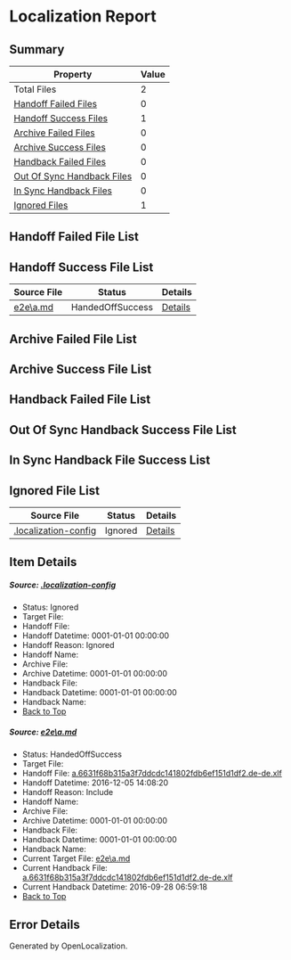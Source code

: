 # <a name='report-top'></a> Localization Report

## Summary
 Property | Value 
 -------- | ----- 
 Total Files | 2
[ Handoff Failed Files ](#handoff-failed-list)| 0
[ Handoff Success Files ](#handoff-success-list)| 1
[ Archive Failed Files ](#archive-failed-list)| 0
[ Archive Success Files ](#archive-success-list)| 0
[ Handback Failed Files ](#handback-failed-list)| 0
[ Out Of Sync Handback Files ](#outofsync-handback-success-list)| 0
[ In Sync Handback Files ](#insync-handback-success-list)| 0
[ Ignored Files ](#ignored-list)| 1

## <a name='handoff-failed-list'></a> Handoff Failed File List

## <a name='handoff-success-list'></a> Handoff Success File List
 Source File | Status | Details 
 ----------- | ------ | ------- 
 [e2e\a.md](https://github.com/OpenLocalizationTestOrg/ol-test0/blob/b91954a1bdf6311343648f3818e3835459d3cfe8/e2e/a.md) | HandedOffSuccess | [Details](#5ed33a4ca1b9d0f5ee1d42b4a6bb3ccbf467bcbe1)

## <a name='archive-failed-list'></a> Archive Failed File List

## <a name='archive-success-list'></a> Archive Success File List

## <a name='handback-failed-list'></a> Handback Failed File List

## <a name='outofsync-handback-success-list'></a> Out Of Sync Handback Success File List

## <a name='insync-handback-success-list'></a> In Sync Handback File Success List

## <a name='ignored-list'></a> Ignored File List
 Source File | Status | Details 
 ----------- | ------ | ------- 
 [.localization-config](https://github.com/OpenLocalizationTestOrg/ol-test0/blob/b91954a1bdf6311343648f3818e3835459d3cfe8/.localization-config) | Ignored | [Details](#c268a05ecaa7ec85942ed632c29928ee5bd6da8d0)

## Item Details
##### <a name='c268a05ecaa7ec85942ed632c29928ee5bd6da8d0'></a> Source: [.localization-config](https://github.com/OpenLocalizationTestOrg/ol-test0/blob/b91954a1bdf6311343648f3818e3835459d3cfe8/.localization-config)
* Status: Ignored
* Target File: 
* Handoff File: 
* Handoff Datetime: 0001-01-01 00:00:00
* Handoff Reason: Ignored
* Handoff Name: 
* Archive File: 
* Archive Datetime: 0001-01-01 00:00:00
* Handback File: 
* Handback Datetime: 0001-01-01 00:00:00
* Handback Name: 
* [Back to Top](#report-top)

##### <a name='5ed33a4ca1b9d0f5ee1d42b4a6bb3ccbf467bcbe1'></a> Source: [e2e\a.md](https://github.com/OpenLocalizationTestOrg/ol-test0/blob/b91954a1bdf6311343648f3818e3835459d3cfe8/e2e/a.md)
* Status: HandedOffSuccess
* Target File: 
* Handoff File: [a.6631f68b315a3f7ddcdc141802fdb6ef151d1df2.de-de.xlf](https://github.com/OpenLocalizationTestOrg/ol-test0-handoff/blob/72402d84bf2215664b20e1671dfcdf5da782f2ed/ol-handoff/OpenLocalizationTestOrg/ol-test0-dede/qimu/ht/a.6631f68b315a3f7ddcdc141802fdb6ef151d1df2.de-de.xlf)
* Handoff Datetime: 2016-12-05 14:08:20
* Handoff Reason: Include
* Handoff Name: 
* Archive File: 
* Archive Datetime: 0001-01-01 00:00:00
* Handback File: 
* Handback Datetime: 0001-01-01 00:00:00
* Handback Name: 
* Current Target File: [e2e\a.md](https://github.com/OpenLocalizationTestOrg/ol-test0-dede/blob/a9b1a9f68feb9cc2a45fb95d8d9db24ebfbe2154/e2e/a.md)
* Current Handback File: [a.6631f68b315a3f7ddcdc141802fdb6ef151d1df2.de-de.xlf](https://github.com/OpenLocalizationTestOrg/ol-test0-handback/blob/389b662cb02f40d7c1e333d4ebaa756c4b98d96e/ol-handback/OpenLocalizationTestOrg/ol-test0-dede/qimu/ht/a.6631f68b315a3f7ddcdc141802fdb6ef151d1df2.de-de.xlf)
* Current Handback Datetime: 2016-09-28 06:59:18
* [Back to Top](#report-top)


## Error Details

Generated by OpenLocalization.
